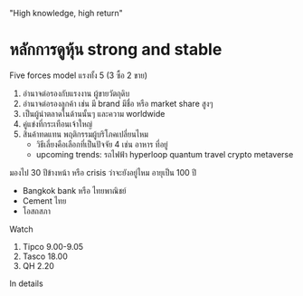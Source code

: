 "High knowledge, high return"

# หลักการดูหุ้น strong and stable
Five forces model แรงทั้ง 5 (3 ซื้อ 2 ขาย)
1. อำนาจต่อรองกับแรงงาน ผู้ขายวัตถุดิบ
2. อำนาจต่อรองลูกค้า เช่น มี brand มีชื่อ หรือ market share สูงๆ
3. เป็นผู้นำตลาดในด้านนั้นๆ และความ worldwide
4. คู่แข่งที่กระเทือนเจ้าใหญ่
5. สินค้าทดแทน พฤติกรรมผู้บริโภคเปลี่ยนไหม
    -  วิธีเลี่ยงคือเลือกที่เป็นปัจจัย 4 เช่น อาหาร ที่อยู่ 
    - upcoming trends: รถไฟฟ้า hyperloop quantum travel crypto metaverse

มองไป 30 ปีข้างหน้า หรือ crisis ว่าจะยังอยู่ไหม
อายุเป็น 100 ปี
- Bangkok bank หรือ ไทยพาณิชย์
- Cement ไทย
- โอสถสภา

Watch
1. Tipco 9.00-9.05
2. Tasco 18.00
3. QH 2.20

In details
